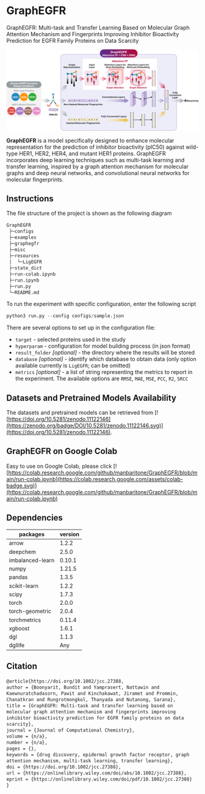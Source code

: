 <!-- markdownlint-disable MD033 -->

# GraphEGFR
GraphEGFR: Multi-task and Transfer Learning Based on Molecular Graph Attention Mechanism and Fingerprints Improving Inhibitor Bioactivity Prediction for EGFR Family Proteins on Data Scarcity

![GraphEGFR architecture](https://github.com/manbaritone/GraphEGFR/blob/main/graphegfr_architect.png)

**GraphEGFR** is a model specifically designed to enhance molecular representation for the prediction of inhibitor bioactivity (pIC50) against wild-type HER1, HER2, HER4, and mutant HER1 proteins. GraphEGFR incorporates deep learning techniques such as multi-task learning and transfer learning, inspired by a graph attention mechanism for molecular graphs and deep neural networks, and convolutional neural networks for molecular fingerprints.

## Instructions

The file structure of the project is shown as the following diagram

```text
GraphEGFR
 ├─configs
 ├─examples
 ├─graphegfr
 ├─misc
 ├─resources
 │  └─LigEGFR
 ├─state_dict
 ├─run-colab.ipynb
 ├─run.ipynb
 ├─run.py
 └─README.md
```

To run the experiment with specific configuration, enter the following script

```python
python3 run.py --config configs/sample.json
```

There are several options to set up in the configuration file:


- `target` - selected proteins used in the study
- `hyperparam` - configuration for model building process (in json format)
- `result_folder` *[optional]* - the directory where the results will be stored
- `database` *[optional]* - identify which database to obtain data (only option available currently is `LigEGFR`; can be omitted)
- `metrics` *[optional]* - a list of string representing the metrics to report in the experiment. The available options are
    `RMSE`,
    `MAE`,
    `MSE`,
    `PCC`,
    `R2`,
    `SRCC`

## Datasets and Pretrained Models Availability
The datasets and pretrained models can be retrieved from [![https://doi.org/10.5281/zenodo.11122146](https://zenodo.org/badge/DOI/10.5281/zenodo.11122146.svg)](https://doi.org/10.5281/zenodo.11122146).

## GraphEGFR on Google Colab
Easy to use on Google Colab, please click [![https://colab.research.google.com/github/manbaritone/GraphEGFR/blob/main/run-colab.ipynb](https://colab.research.google.com/assets/colab-badge.svg)](https://colab.research.google.com/github/manbaritone/GraphEGFR/blob/main/run-colab.ipynb)

## Dependencies

packages             | version
-------------------- | ----------
arrow                | 1.2.2
deepchem             | 2.5.0
imbalanced-learn     | 0.10.1
numpy                | 1.21.5
pandas               | 1.3.5
scikit-learn         | 1.2.2
scipy                | 1.7.3
torch                | 2.0.0
torch-geometric      | 2.0.4
torchmetrics         | 0.11.4
xgboost              | 1.6.1
dgl                  | 1.1.3
dgllife              | Any

## Citation

```
@article{https://doi.org/10.1002/jcc.27388,
author = {Boonyarit, Bundit and Yamprasert, Nattawin and Kaewnuratchadasorn, Pawit and Kinchakawat, Jiramet and Prommin, Chanatkran and Rungrotmongkol, Thanyada and Nutanong, Sarana},
title = {GraphEGFR: Multi-task and transfer learning based on molecular graph attention mechanism and fingerprints improving inhibitor bioactivity prediction for EGFR family proteins on data scarcity},
journal = {Journal of Computational Chemistry},
volume = {n/a},
number = {n/a},
pages = {},
keywords = {drug discovery, epidermal growth factor receptor, graph attention mechanism, multi-task learning, transfer learning},
doi = {https://doi.org/10.1002/jcc.27388},
url = {https://onlinelibrary.wiley.com/doi/abs/10.1002/jcc.27388},
eprint = {https://onlinelibrary.wiley.com/doi/pdf/10.1002/jcc.27388}
}
```
